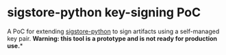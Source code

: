 # sigstore-python key-signing PoC
A PoC for extending [sigstore-python](https://github.com/sigstore/sigstore-python) to sign artifacts using a self-managed key pair.
**Warning: this tool is a prototype and is not ready for production use.***
